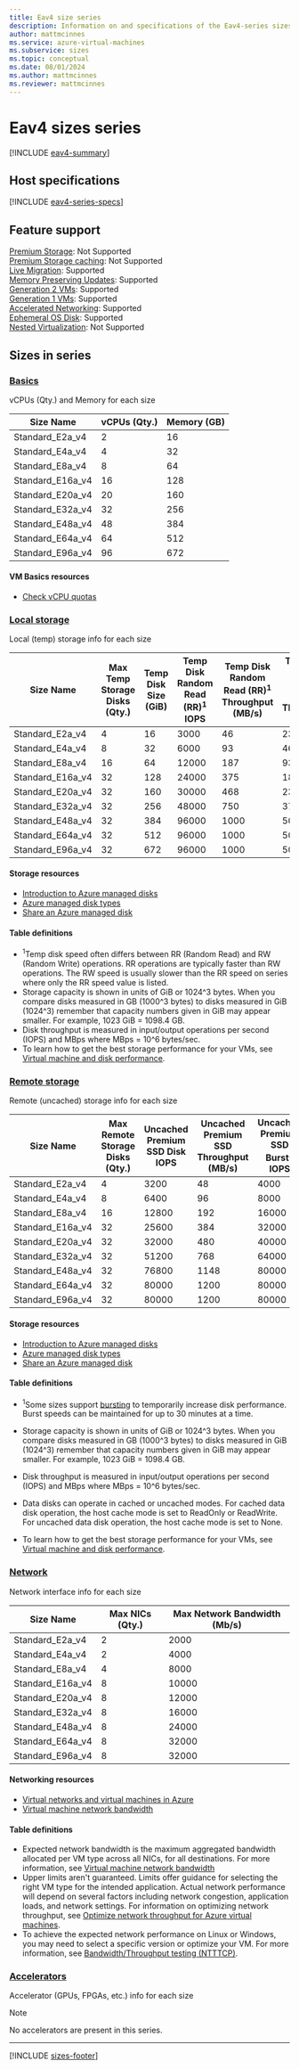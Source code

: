 ```yaml
---
title: Eav4 size series
description: Information on and specifications of the Eav4-series sizes
author: mattmcinnes
ms.service: azure-virtual-machines
ms.subservice: sizes
ms.topic: conceptual
ms.date: 08/01/2024
ms.author: mattmcinnes
ms.reviewer: mattmcinnes
---
```


# Eav4 sizes series

[!INCLUDE [eav4-summary](./includes/eav4-series-summary.md)]

## Host specifications
[!INCLUDE [eav4-series-specs](./includes/eav4-series-specs.md)]

## Feature support
[Premium Storage](../../premium-storage-performance.md): Not Supported <br>[Premium Storage caching](../../premium-storage-performance.md): Not Supported <br>[Live Migration](../../maintenance-and-updates.md): Supported <br>[Memory Preserving Updates](../../maintenance-and-updates.md): Supported <br>[Generation 2 VMs](../../generation-2.md): Supported <br>[Generation 1 VMs](../../generation-2.md): Supported <br>[Accelerated Networking](/azure/virtual-network/create-vm-accelerated-networking-cli): Supported <br>[Ephemeral OS Disk](../../ephemeral-os-disks.md): Supported <br>[Nested Virtualization](/virtualization/hyper-v-on-windows/user-guide/nested-virtualization): Not Supported <br>

## Sizes in series

### [Basics](#tab/sizebasic)

vCPUs (Qty.) and Memory for each size

| Size Name | vCPUs (Qty.) | Memory (GB) |
| --- | --- | --- |
| Standard_E2a_v4 | 2 | 16 |
| Standard_E4a_v4 | 4 | 32 |
| Standard_E8a_v4 | 8 | 64 |
| Standard_E16a_v4 | 16 | 128 |
| Standard_E20a_v4 | 20 | 160 |
| Standard_E32a_v4 | 32 | 256 |
| Standard_E48a_v4 | 48 | 384 |
| Standard_E64a_v4 | 64 | 512 |
| Standard_E96a_v4 | 96 | 672 |

#### VM Basics resources
- [Check vCPU quotas](../../../virtual-machines/quotas.md)

### [Local storage](#tab/sizestoragelocal)

Local (temp) storage info for each size

| Size Name | Max Temp Storage Disks (Qty.) | Temp Disk Size (GiB) | Temp Disk Random Read (RR)<sup>1</sup> IOPS | Temp Disk Random Read (RR)<sup>1</sup> Throughput (MB/s) | Temp Disk Random Write (RW)<sup>1</sup> Throughput (MB/s) |
| --- | --- | --- | --- | --- | --- |
| Standard_E2a_v4 | 4 | 16 | 3000 | 46 | 23 |
| Standard_E4a_v4 | 8 | 32 | 6000 | 93 | 46 |
| Standard_E8a_v4 | 16 | 64 | 12000 | 187 | 93 |
| Standard_E16a_v4 | 32 | 128 | 24000 | 375 | 187 |
| Standard_E20a_v4 | 32 | 160 | 30000 | 468 | 234 |
| Standard_E32a_v4 | 32 | 256 | 48000 | 750 | 375 |
| Standard_E48a_v4 | 32 | 384 | 96000 | 1000 | 500 |
| Standard_E64a_v4 | 32 | 512 | 96000 | 1000 | 500 |
| Standard_E96a_v4 | 32 | 672 | 96000 | 1000 | 500 |

#### Storage resources
- [Introduction to Azure managed disks](../../../virtual-machines/managed-disks-overview.md)
- [Azure managed disk types](../../../virtual-machines/disks-types.md)
- [Share an Azure managed disk](../../../virtual-machines/disks-shared.md)

#### Table definitions
- <sup>1</sup>Temp disk speed often differs between RR (Random Read) and RW (Random Write) operations. RR operations are typically faster than RW operations. The RW speed is usually slower than the RR speed on series where only the RR speed value is listed.
- Storage capacity is shown in units of GiB or 1024^3 bytes. When you compare disks measured in GB (1000^3 bytes) to disks measured in GiB (1024^3) remember that capacity numbers given in GiB may appear smaller. For example, 1023 GiB = 1098.4 GB.
- Disk throughput is measured in input/output operations per second (IOPS) and MBps where MBps = 10^6 bytes/sec.
- To learn how to get the best storage performance for your VMs, see [Virtual machine and disk performance](../../../virtual-machines/disks-performance.md).

### [Remote storage](#tab/sizestorageremote)

Remote (uncached) storage info for each size

| Size Name | Max Remote Storage Disks (Qty.) | Uncached Premium SSD Disk IOPS | Uncached Premium SSD Throughput (MB/s) | Uncached Premium SSD Burst<sup>1</sup> IOPS | Uncached Premium SSD Burst<sup>1</sup> Throughput (MB/s) |
| --- | --- | --- | --- | --- | --- |
| Standard_E2a_v4 | 4 | 3200 | 48 | 4000 | 200 |
| Standard_E4a_v4 | 8 | 6400 | 96 | 8000 | 200 |
| Standard_E8a_v4 | 16 | 12800 | 192 | 16000 | 400 |
| Standard_E16a_v4 | 32 | 25600 | 384 | 32000 | 800 |
| Standard_E20a_v4 | 32 | 32000 | 480 | 40000 | 1000 |
| Standard_E32a_v4 | 32 | 51200 | 768 | 64000 | 1600 |
| Standard_E48a_v4 | 32 | 76800 | 1148 | 80000 | 2000 |
| Standard_E64a_v4 | 32 | 80000 | 1200 | 80000 | 2000 |
| Standard_E96a_v4 | 32 | 80000 | 1200 | 80000 | 2000 |

#### Storage resources
- [Introduction to Azure managed disks](../../../virtual-machines/managed-disks-overview.md)
- [Azure managed disk types](../../../virtual-machines/disks-types.md)
- [Share an Azure managed disk](../../../virtual-machines/disks-shared.md)

#### Table definitions
- <sup>1</sup>Some sizes support [bursting](../../disk-bursting.md) to temporarily increase disk performance. Burst speeds can be maintained for up to 30 minutes at a time.

- Storage capacity is shown in units of GiB or 1024^3 bytes. When you compare disks measured in GB (1000^3 bytes) to disks measured in GiB (1024^3) remember that capacity numbers given in GiB may appear smaller. For example, 1023 GiB = 1098.4 GB.
- Disk throughput is measured in input/output operations per second (IOPS) and MBps where MBps = 10^6 bytes/sec.
- Data disks can operate in cached or uncached modes. For cached data disk operation, the host cache mode is set to ReadOnly or ReadWrite. For uncached data disk operation, the host cache mode is set to None.
- To learn how to get the best storage performance for your VMs, see [Virtual machine and disk performance](../../../virtual-machines/disks-performance.md).


### [Network](#tab/sizenetwork)

Network interface info for each size

| Size Name | Max NICs (Qty.) | Max Network Bandwidth (Mb/s) |
| --- | --- | --- |
| Standard_E2a_v4 | 2 | 2000 |
| Standard_E4a_v4 | 2 | 4000 |
| Standard_E8a_v4 | 4 | 8000 |
| Standard_E16a_v4 | 8 | 10000 |
| Standard_E20a_v4 | 8 | 12000 |
| Standard_E32a_v4 | 8 | 16000 |
| Standard_E48a_v4 | 8 | 24000 |
| Standard_E64a_v4 | 8 | 32000 |
| Standard_E96a_v4 | 8 | 32000 |

#### Networking resources
- [Virtual networks and virtual machines in Azure](/azure/virtual-network/network-overview)
- [Virtual machine network bandwidth](/azure/virtual-network/virtual-machine-network-throughput)

#### Table definitions
- Expected network bandwidth is the maximum aggregated bandwidth allocated per VM type across all NICs, for all destinations. For more information, see [Virtual machine network bandwidth](/azure/virtual-network/virtual-machine-network-throughput)
- Upper limits aren't guaranteed. Limits offer guidance for selecting the right VM type for the intended application. Actual network performance will depend on several factors including network congestion, application loads, and network settings. For information on optimizing network throughput, see [Optimize network throughput for Azure virtual machines](/azure/virtual-network/virtual-network-optimize-network-bandwidth). 
-  To achieve the expected network performance on Linux or Windows, you may need to select a specific version or optimize your VM. For more information, see [Bandwidth/Throughput testing (NTTTCP)](/azure/virtual-network/virtual-network-bandwidth-testing).

### [Accelerators](#tab/sizeaccelerators)

Accelerator (GPUs, FPGAs, etc.) info for each size

> [!NOTE]
> No accelerators are present in this series.

---

[!INCLUDE [sizes-footer](../includes/sizes-footer.md)]

